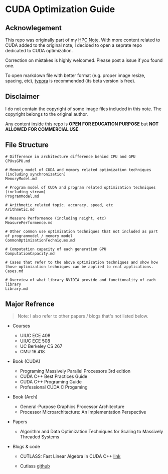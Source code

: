 # CUDA Optimization Guide

## Acknowlegement

This repo was originally part of my [HPC Note](https://github.com/XiaoSong9905/HPC-Notes). With more content related to CUDA added to the original note, I decided to open a seprate repo dedicated to CUDA optimization. 

Correction on mistakes is highly welcomed. Please post a issue if you found one.

To open markdown file with better format (e.g. proper image resize, spacing, etc), [typora](https://typora.io) is recommended (its beta version is free).




## Disclaimer
I do not contain the copyright of some image files included in this note. The copyright belongs to the original author. 

Any content inside this repo is **OPEN FOR EDUCATION PURPOSE** but **NOT ALLOWED FOR COMMERCIAL USE**.




## File Structure
```shell
# Difference in architecture difference behind CPU and GPU
CPUvsGPU.md

# Memory model of CUDA and memory related optimization techniques (including synchronization)
MemoryModel.md

# Program model of CUDA and program related optimization techniques (including stream)
ProgramModel.md

# Arithmetic related topic. accuracy, speed, etc
Arithmetic.md

# Measure Performence (including nsight, etc)
MeasurePerformence.md

# Other common use optimization techniques that not included as part of programmodel / memory model
CommonOptimizationTechniques.md

# Computation capacity of each generation GPU
ComputationCapacity.md

# Cases that refer to the above optimization techniques and show how those optimization techniques can be applied to real applications.
Cases.md

# Overview of what library NVIDIA provide and functionality of each library
Library.md
```



## Major Refrence

> Note: I also refer to other papers / blogs that's not listed below.

* Courses
  * UIUC ECE 408
  * UIUC ECE 508
  * UC Berkeley CS 267
  * CMU 16.418
  
* Book (CUDA)
  * Programing Massively Parallel Processors 3rd edition
  * CUDA C++ Best Practices Guide
  * CUDA C++ Programing Guide
  * Professional CUDA C Progaming
  
* Book (Arch)
  
  * General-Purpose Graphics Processor Architecture
  * Processor Microarchitecture: An Implementation Perspective
  
* Papers
  * Algorithm and Data Optimization Techniques for Scaling to Massively Threaded Systems

* Blogs & code

  * CUTLASS: Fast Linear Algebra in CUDA C++ [link](https://developer.nvidia.com/blog/cutlass-linear-algebra-cuda/)

  * Cutlass [github](https://github.com/NVIDIA/cutlass)